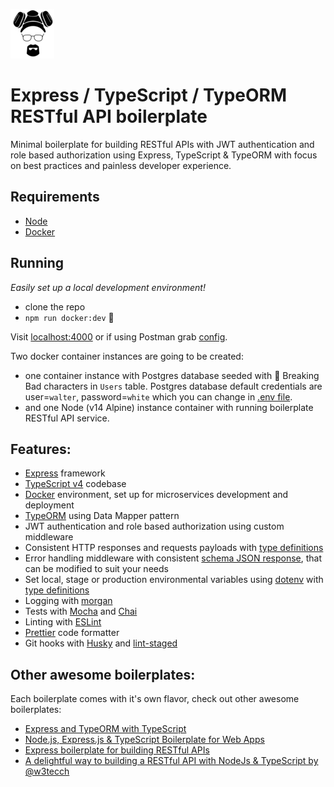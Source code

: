 ![Heisenberg](heisenberg.jpg)

# Express / TypeScript / TypeORM RESTful API boilerplate

Minimal boilerplate for building RESTful APIs with JWT authentication and role based authorization using Express, TypeScript & TypeORM with focus on best practices and painless developer experience.

## Requirements

- [Node](https://nodejs.org/)
- [Docker](https://www.docker.com/)

## Running

_Easily set up a local development environment!_

- clone the repo
- `npm run docker:dev` 🚀

Visit [localhost:4000](http://localhost:4000/) or if using Postman grab [config](/postman).

  Two docker container instances are going to be created:

  - one container instance with Postgres database seeded with 💊 Breaking Bad characters in `Users` table. Postgres database default credentials are user=`walter`, password=`white` which you can change in [.env file](./.env).
  - and one Node (v14 Alpine) instance container with running boilerplate RESTful API service.

## Features:

- [Express](https://github.com/expressjs/express) framework
- [TypeScript v4](https://github.com/microsoft/TypeScript) codebase
- [Docker](https://www.docker.com/) environment, set up for microservices development and deployment
- [TypeORM](https://typeorm.io/) using Data Mapper pattern
- JWT authentication and role based authorization using custom middleware
- Consistent HTTP responses and requests payloads with [type definitions](./src/types/express/index.d.ts)
- Error handling middleware with consistent [schema JSON response](./src/utils/response/CustomError.ts), that can be modified to suit your needs
- Set local, stage or production environmental variables using [dotenv](https://github.com/motdotla/dotenv) with [type definitions](./src/types/ProcessEnv.d.ts)
- Logging with [morgan](https://github.com/expressjs/morgan)
- Tests with [Mocha](https://mochajs.org/) and [Chai](https://www.chaijs.com/)
- Linting with [ESLint](https://eslint.org/)
- [Prettier](https://prettier.io/) code formatter
- Git hooks with [Husky](https://github.com/typicode/husky) and [lint-staged](https://github.com/okonet/lint-staged)

## Other awesome boilerplates:

Each boilerplate comes with it's own flavor, check out other awesome boilerplates:

- [Express and TypeORM with TypeScript](https://github.com/typeorm/typescript-express-example)
- [Node.js, Express.js & TypeScript Boilerplate for Web Apps](https://github.com/jverhoelen/node-express-typescript-boilerplate)
- [Express boilerplate for building RESTful APIs](https://github.com/danielfsousa/express-rest-es2017-boilerplate)
- [A delightful way to building a RESTful API with NodeJs & TypeScript by @w3tecch](https://github.com/w3tecch/express-typescript-boilerplate)
